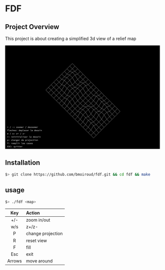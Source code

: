 # FDF

## Project Overview

This project is about creating a simplified 3d view of a relief map

<img src="./img/img.png"/>

## Installation

``` bash
$> git clone https://github.com/bmoiroud/fdf.git && cd fdf && make
```

## usage

```bash
$> ./fdf <map>
```

| Key         | Action            |
|:-----------:|:------------------|
| +/-         | zoom in/out       |
| w/s         | z+/z-             |
| P           | change projection |
| R           | reset view        |
| F           | fill              |
| Esc         | exit              |
| Arrows      | move around       |
